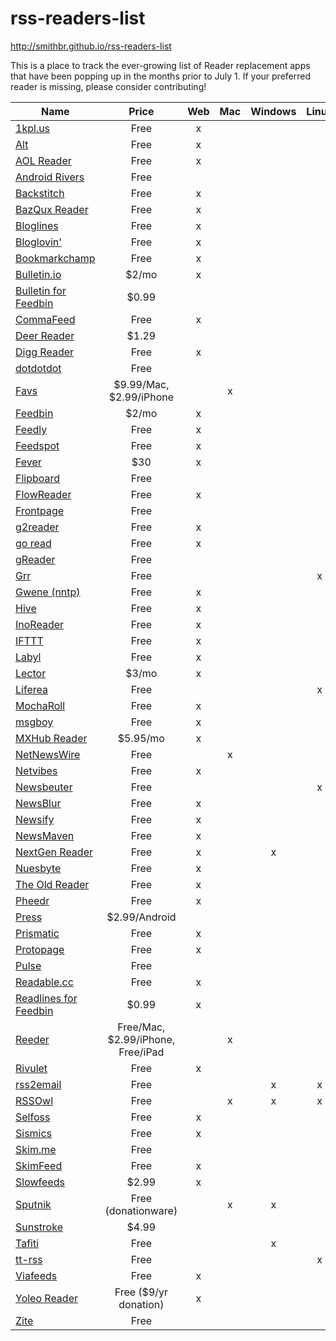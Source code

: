 # rss-readers-list

http://smithbr.github.io/rss-readers-list

This is a place to track the ever-growing list of Reader replacement apps that have been popping up in the months prior to July 1. If your preferred reader is missing, please consider contributing!

| Name    | Price   | Web     | Mac     | Windows | Linux   | Android | iPhone  | iPad    |
| ------- | :-----: | :-----: | :-----: | :-----: | :-----: | :-----: | :-----: | :-----: |
| [1kpl.us](https://1kpl.us) | Free                                                                            | x |   |   |   |   |   |   |
| [Alt](http://www.altfeedreader.com) | Free                                                                   | x |   |   |   |   |   |   |
| [AOL Reader](http://reader.aol.com) | Free                                                                   | x |   |   |   |   | x | x |
| [Android Rivers](http://rivers.silverkeytech.com) | Free                                                     |   |   |   |   | x |   |   |
| [Backstitch](http://backstit.ch) | Free                                                                      | x |   |   |   |   |   |   |
| [BazQux Reader](https://bazqux.com) | Free                                                                   | x |   |   |   |   |   |   |
| [Bloglines](http://www.bloglines.com) | Free                                                                 | x |   |   |   |   |   |   |
| [Bloglovin'](http://www.bloglovin.com) | Free                                                                | x |   |   |   |   |   |   |
| [Bookmarkchamp](http://bookmarkchamp.com) | Free                                                             | x |   |   |   |   |   |   |
| [Bulletin.io](https://www.bulletin.io) | $2/mo                                                               | x |   |   |   |   |   |   |
| [Bulletin for Feedbin](https://itunes.apple.com/us/app/bulletin-for-feedbin/id328547010) | $0.99             |   |   |   |   |   | x |   |
| [CommaFeed](https://www.commafeed.com) | Free                                                                | x |   |   |   |   |   |   |
| [Deer Reader](https://play.google.com/store/apps/details?id=com.reindeercrafts.deerreader) | $1.29           |   |   |   |   | x |   |   |
| [Digg Reader](http://digg.com/reader) | Free                                                                 | x |   |   |   |   |   |   |
| [dotdotdot](https://www.dotdotdot.me) | Free                                                                 |   |   |   |   |   | x | x |
| [Favs](http://www.favsapp.com) | $9.99/Mac, $2.99/iPhone                                                     |   | x |   |   |   | x |   |
| [Feedbin](https://feedbin.me) | $2/mo                                                                        | x |   |   |   | x |   |   |
| [Feedly](http://cloud.feedly.com) | Free                                                                     | x |   |   |   | x | x | x |
| [Feedspot](http://www.feedspot.com) | Free                                                                   | x |   |   |   |   |   |   |
| [Fever](http://www.feedafever.com) | $30                                                                     | x |   |   |   |   |   |   |
| [Flipboard](http://flipboard.com) | Free                                                                     |   |   |   |   | x | x | x |
| [FlowReader](http://flowreader.com) | Free                                                                   | x |   |   |   |   |   |   |
| [Frontpage](http://www.frontpageapp.com) | Free                                                              |   |   |   |   | x |   |   |
| [g2reader](http://www.g2reader.com) | Free                                                                   | x |   |   |   | x |   |   |
| [go read](http://www.goread.io) | Free                                                                       | x |   |   |   |   |   |   |
| [gReader](http://www.greader.co) | Free                                                                      |   |   |   |   | x |   |   |
| [Grr](https://github.com/melllvar/grr) | Free                                                                |   |   |   | x |   |   |   |
| [Gwene (nntp)](http://gwene.org/) | Free                                                                     | x |   |   |   |   |   |   |
| [Hive](http://hivereader.com) | Free                                                                         | x |   |   |   |   |   |   |
| [InoReader](http://www.inoreader.com/) | Free                                                                | x |   |   |   |   |   |   |
| [IFTTT](https://ifttt.com) | Free                                                                            | x |   |   |   |   |   |   |
| [Labyl](http://labyl.com) | Free                                                                             | x |   |   |   |   |   |   |
| [Lector](http://bealector.com) | $3/mo                                                                       | x |   |   |   |   |   |   |
| [Liferea](http://lzone.de/liferea) | Free                                                                    |   |   |   | x |   |   |   |
| [MochaRoll](http://mocharoll.com) | Free                                                                     | x |   |   |   |   |   |   |
| [msgboy](http://www.msgboy.com) | Free                                                                       | x |   |   |   |   |   |   |
| [MXHub Reader](http://www.mxhub.com/reader) | $5.95/mo                                                       | x |   |   |   |   |   |   |
| [NetNewsWire](http://netnewswireapp.com) | Free                                                              |   | x |   |   |   |   |   |
| [Netvibes](http://www.netvibes.com) | Free                                                                   | x |   |   |   |   |   |   |
| [Newsbeuter](http://www.newsbeuter.org) | Free                                                               |   |   |   | x |   |   |   |
| [NewsBlur](https://www.newsblur.com) | Free                                                                  | x |   |   |   |   |   |   |
| [Newsify](http://newsify.co) | Free                                                                          | x |   |   |   |   |   |   |
| [NewsMaven](http://beta.newsmaven.co) | Free                                                                 | x |   |   |   |   |   |   |
| [NextGen Reader](http://nextmatters.com) | Free                                                              | x |   | x |   |   |   |   |
| [Nuesbyte](http://nuesbyte.com) | Free                                                                       | x |   |   |   |   |   |   |
| [The Old Reader](http://theoldreader.com) | Free                                                             | x |   |   |   |   |   |   |
| [Pheedr](http://pheedr.net) | Free                                                                           | x |   |   |   |   |   |   |
| [Press](http://twentyfivesquares.com/press) | $2.99/Android                                                  |   |   |   |   | x |   |   |
| [Prismatic](http://getprismatic.com) | Free                                                                  | x |   |   |   |   |   |   |
| [Protopage](http://www.protopage.com) | Free                                                                 | x |   |   |   |   |   |   |
| [Pulse](https://www.pulse.me) | Free                                                                         |   |   |   |   | x | x | x |
| [Readable.cc](http://readable.cc) | Free                                                                     | x |   |   |   |   |   |   |
| [Readlines for Feedbin](https://itunes.apple.com/us/app/readlines-for-feedbin/id416953125) | $0.99           | x |   |   |   |   | x | x |
| [Reeder](http://reederapp.com) | Free/Mac, $2.99/iPhone, Free/iPad                                           |   | x |   |   |   | x | x |
| [Rivulet](http://myrivulet.appspot.com) | Free                                                               | x |   |   |   |   |   |   |
| [rss2email](http://www.allthingsrss.com/rss2email) | Free                                                    |   |   | x | x |   |   |   |
| [RSSOwl](http://www.rssowl.org) | Free                                                                       |   | x | x | x |   |   |   |
| [Selfoss](http://selfoss.aditu.de) | Free                                                                    | x |   |   |   |   |   |   |
| [Sismics](http://www.sismics.com/reader) | Free                                                              | x |   |   |   |   |   |   |
| [Skim.me](http://skim.me) | Free                                                                             |   |   |   |   |   | x | x |
| [SkimFeed](http://skimfeed.com) | Free                                                                       | x |   |   |   |   |   |   |
| [Slowfeeds](http://zoziapps.ch/slowfeeds) | $2.99                                                            | x |   |   |   |   | x | x |
| [Sputnik](http://sputnik.szwacz.com/) | Free (donationware)                                                  |   | x | x |   |   |   |   |
| [Sunstroke](https://goneeast.com/sunstroke) | $4.99                                                          |   |   |   |   |   | x | x |
| [Tafiti](http://www.tafitiapp.com/mx) | Free                                                                 |   |   | x |   |   |   |   |
| [tt-rss](http://tt-rss.org/redmine/projects/tt-rss/wiki) | Free                                              |   |   |   | x | x |   |   |
| [Viafeeds](http://viafeeds.com) | Free                                                                       | x |   |   |   |   |   |   |
| [Yoleo Reader](https://yoleoreader.com) | Free ($9/yr donation)                                              | x |   |   |   |   |   |   |
| [Zite](http://www.zite.com) | Free                                                                           |   |   |   |   | x | x | x |
